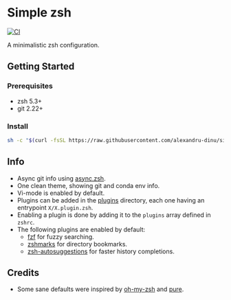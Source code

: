 # Simple zsh

[![CI](https://github.com/alexandru-dinu/simple-zsh/actions/workflows/main.yml/badge.svg)](https://github.com/alexandru-dinu/simple-zsh/actions/workflows/main.yml)

 A minimalistic zsh configuration.

## Getting Started

### Prerequisites
- zsh 5.3+
- git 2.22+

### Install
```sh
sh -c "$(curl -fsSL https://raw.githubusercontent.com/alexandru-dinu/simple-zsh/main/install.sh)"
```

## Info
- Async git info using [async.zsh](https://github.com/mafredri/zsh-async).
- One clean theme, showing git and conda env info.
- Vi-mode is enabled by default.
- Plugins can be added in the [plugins](https://github.com/alexandru-dinu/simple-zsh/tree/main/plugins) directory, each one having an entrypoint `X/X.plugin.zsh`.
- Enabling a plugin is done by adding it to the `plugins` array defined in `zshrc`.
- The following plugins are enabled by default:
    - [fzf](https://github.com/junegunn/fzf) for fuzzy searching.
    - [zshmarks](https://github.com/jocelynmallon/zshmarks) for directory bookmarks.
    - [zsh-autosuggestions](https://github.com/zsh-users/zsh-autosuggestions) for faster history completions.

## Credits
- Some sane defaults were inspired by [oh-my-zsh](https://github.com/ohmyzsh/ohmyzsh) and [pure](https://github.com/sindresorhus/pure).
